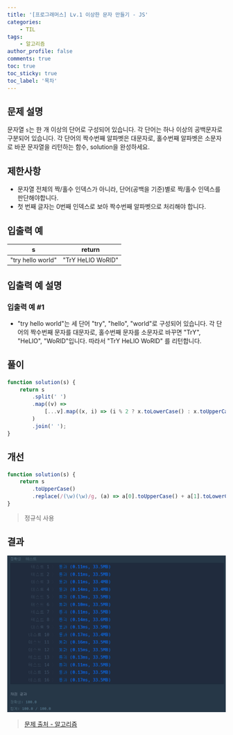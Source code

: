 ```yaml
---
title: '[프로그래머스] Lv.1 이상한 문자 만들기 - JS'
categories:
    - TIL
tags:
    - 알고리즘
author_profile: false
comments: true
toc: true
toc_sticky: true
toc_label: '목차'
---
```


## 문제 설명

문자열 `s`는 한 개 이상의 단어로 구성되어 있습니다. 각 단어는 하나 이상의 공백문자로 구분되어 있습니다. 각 단어의 짝수번째 알파벳은 대문자로, 홀수번째 알파벳은 소문자로 바꾼 문자열을 리턴하는 함수, solution을 완성하세요.

## 제한사항

-   문자열 전체의 짝/홀수 인덱스가 아니라, 단어(공백을 기준)별로 짝/홀수 인덱스를 판단해야합니다.
-   첫 번째 글자는 0번째 인덱스로 보아 짝수번째 알파벳으로 처리해야 합니다.

## 입출력 예

| s                 | return            |
| ----------------- | ----------------- |
| "try hello world" | "TrY HeLlO WoRlD" |

## 입출력 예 설명

### 입출력 예 #1

-   "try hello world"는 세 단어 "try", "hello", "world"로 구성되어 있습니다. 각 단어의 짝수번째 문자를 대문자로, 홀수번째 문자를 소문자로 바꾸면 "TrY", "HeLlO", "WoRlD"입니다. 따라서 "TrY HeLlO WoRlD" 를 리턴합니다.

## 풀이

```javascript
function solution(s) {
    return s
        .split(' ')
        .map((v) =>
            [...v].map((x, i) => (i % 2 ? x.toLowerCase() : x.toUpperCase())).join('')
        )
        .join(' ');
}
```

## 개선

```javascript
function solution(s) {
    return s
        .toUpperCase()
        .replace(/(\w)(\w)/g, (a) => a[0].toUpperCase() + a[1].toLowerCase());
}
```

> 정규식 사용

## 결과

![result](/assets/images/2023/08/25/algorithm-35-result.png)

> [문제 출처 - 알고리즘](https://school.programmers.co.kr/learn/courses/30/lessons/12930)
